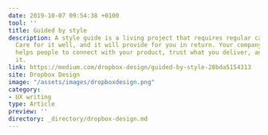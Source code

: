 ```yaml
---
date: 2019-10-07 09:54:38 +0100
tool: ''
title: Guided by style
description: A style guide is a living project that requires regular care and maintenance.
  Care for it well, and it will provide for you in return. Your company’s writing
  helps people to connect with your product, trust what you deliver, and keep using
  it.
link: https://medium.com/dropbox-design/guided-by-style-28bda5154313
site: Dropbox Design
image: "/assets/images/dropboxdesign.png"
category:
- UX writing
type: Article
preview: ''
directory: _directory/dropbox-design.md
---
```

